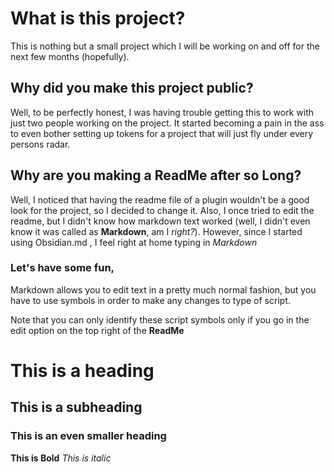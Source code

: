 # What is this project?
This is nothing but a small project which I will be working on and off for the next few months (hopefully).

## Why did you make this project public? 
Well, to be perfectly honest, I was having trouble getting this to work with just two people working on the project. 
It started becoming a pain in the ass to even bother setting up tokens for a project that will just fly under every persons radar.

## Why are you making a ReadMe after so Long?

Well, I noticed that having the readme file of a plugin wouldn't be a good look for the project, so I decided to change it. 
Also, I once tried to edit the readme, but I didn't know how markdown text worked (well, I didn't even know it was called as **Markdown**, am I _right?_).
However, since I started using Obsidian.md , I feel right at home typing in _Markdown_

### Let's have some fun,
Markdown allows you to edit text in a pretty much normal fashion, but you have to use symbols in order to make any changes to type of script.

Note that you can only identify these script symbols only if you go in the edit option on the top right of the **ReadMe**
# This is a heading
## This is a subheading
### This is an even smaller heading
**This is Bold**
_This is italic_



